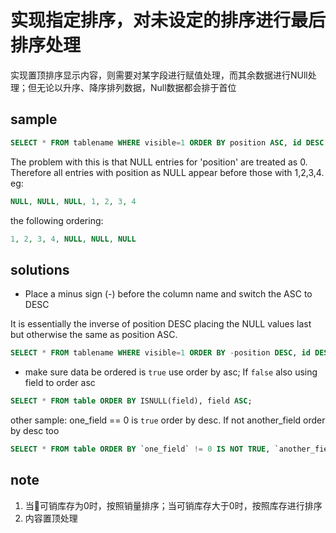 # 实现指定排序，对未设定的排序进行最后排序处理

实现置顶排序显示内容，则需要对某字段进行赋值处理，而其余数据进行NUll处理；但无论以升序、降序排列数据，Null数据都会排于首位

## sample

```sql
SELECT * FROM tablename WHERE visible=1 ORDER BY position ASC, id DESC
```

The problem with this is that NULL entries for 'position' are treated as 0. Therefore all entries with position as NULL appear before those with 1,2,3,4. eg:

```php
NULL, NULL, NULL, 1, 2, 3, 4
```

the following ordering:

```php
1, 2, 3, 4, NULL, NULL, NULL
```

## solutions

- Place a minus sign (-) before the column name and switch the ASC to DESC

It is essentially the inverse of position DESC placing the NULL values last but otherwise the same as position ASC.

```sql
SELECT * FROM tablename WHERE visible=1 ORDER BY -position DESC, id DESC
```

- make sure data be ordered is `true` use order by asc; If `false` also using field to order asc

```sql
SELECT * FROM table ORDER BY ISNULL(field), field ASC;
```

other sample: one_field == 0 is `true` order by desc. If not  another_field order by desc too

```sql
SELECT * FROM table ORDER BY `one_field` != 0 IS NOT TRUE, `another_field` desc
```

## note

1. 当可销库存为0时，按照销量排序；当可销库存大于0时，按照库存进行排序
2. 内容置顶处理
